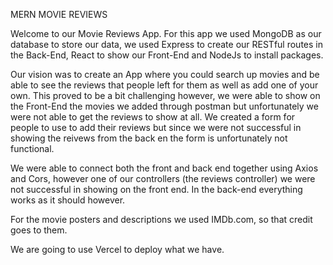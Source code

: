 MERN MOVIE REVIEWS

Welcome to our Movie Reviews App.  For this app we used MongoDB as our database to store our data, we used Express to create our RESTful routes in the Back-End, React to show our Front-End and NodeJs to install packages.

Our vision was to create an App where you could search up movies and be able to see the reviews that people left for them as well as add one of your own.  This proved to be a bit challenging however, we were able to show on the Front-End the movies we added through postman but unfortunately we were not able to get the reviews to show at all.  We created a form for people to use to add their reviews but since we were not successful in showing the reivews from the back en the form is unfortunately not functional.

We were able to connect both the front and back end together using Axios and Cors, however one of our controllers (the reviews controller) we were not successful in showing on the front end.  In the back-end everything works as it should however.

For the movie posters and descriptions we used IMDb.com, so that credit goes to them.

We are going to use Vercel to deploy what we have.